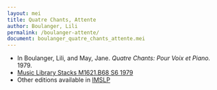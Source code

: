 ```yaml
---
layout: mei
title: Quatre Chants, Attente
author: Boulanger, Lili
permalink: /boulanger-attente/
document: boulanger_quatre_chants_attente.mei
---
```


- In Boulanger, Lili, and May, Jane. *Quatre Chants: Pour Voix et Piano.* 1979.
- <a href="https://tufts-primo.hosted.exlibrisgroup.com/permalink/f/bnf7qa/01TUN_ALMA21101047520003851" target="_blank">Music Library Stacks  M1621.B68 S6 1979</a>
- Other editions available in <a href="https://imslp.org/wiki/Attente_(Boulanger%2C_Lili)" target="_blank">IMSLP</a>
